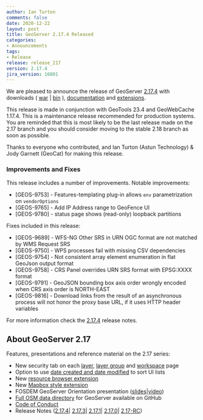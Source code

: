 ```yaml
---
author: Ian Turton
comments: false
date: 2020-12-22
layout: post
title: GeoServer 2.17.4 Released
categories:
- Announcements
tags:
- Release
release: release_217
version: 2.17.4
jira_version: 16801
---
```



We are pleased to announce the release of GeoServer [2.17.4](http://geoserver.org/release/2.17.4/) with downloads (
[war](https://sourceforge.net/projects/geoserver/files/GeoServer/2.17.4/geoserver-2.17.4-war.zip/download) |
[bin](https://sourceforge.net/projects/geoserver/files/GeoServer/2.17.4/geoserver-2.17.4-bin.zip/download) ),
[documentation](https://sourceforge.net/projects/geoserver/files/GeoServer/2.17.4/geoserver-2.17.4-htmldoc.zip/download) and
[extensions](https://sourceforge.net/projects/geoserver/files/GeoServer/2.17.4/extensions/).

This release is made in conjunction with GeoTools 23.4 and GeoWebCache 1.17.4. This is a maintenance release recommended for production systems. You are reminded that this is most likely to be the last release made on the 2.17 branch and you should consider moving to the stable 2.18 branch as soon as possible.


Thanks to everyone who contributed, and Ian Turton (Astun Technology) & Jody Garnett (GeoCat) for making this release.



### Improvements and Fixes

This release includes a number of improvements. Notable improvements:

+ [GEOS-9753] - Features-templating plug-in allows `env` parametrization on `vendorOptions`
+ [GEOS-9765] - Add IP Address range to GeoFence UI
+ [GEOS-9780] - status page shows (read-only) loopback partitions

Fixes included in this release:

+ [GEOS-9689] - WFS-NG Other SRS in URN OGC format are not matched by WMS Request SRS
+ [GEOS-9750] - WPS processes fail with missing CSV dependencies
+ [GEOS-9754] - Not consistent array element enumeration in flat GeoJson output format
+ [GEOS-9758] - CRS Panel overrides URN SRS format with EPSG:XXXX format
+ [GEOS-9791] - GeoJSON bounding box axis order wrongly encoded when CRS axis order is NORTH-EAST
+ [GEOS-9816] - Download links from the result of an asynchronous process will not honor the proxy base URL, if it uses HTTP header variables


For more information check the [2.17.4](https://osgeo-org.atlassian.net/secure/ReleaseNote.jspa?projectId=10000&version=16801) release notes.


## About GeoServer 2.17


Features, presentations and reference material on the 2.17 series:


  * New security tab on each [layer](https://docs.geoserver.org/latest/en/user/data/webadmin/layers.html#edit-layer-security), [layer group](https://docs.geoserver.org/latest/en/user/data/webadmin/layergroups.html#edit-a-layer-group) and [workspace](https://docs.geoserver.org/latest/en/user/data/webadmin/workspaces.html#edit-a-workspace) page
  * Option to use [date created and date modified](https://github.com/geoserver/geoserver/wiki/GSIP-179) to sort UI lists
  * New [resource browser extension](https://docs.geoserver.org/latest/en/user/configuration/tools/resource/index.html)
  * New [Mapbox style extension](https://docs.geoserver.org/latest/en/user/styling/mbstyle/index.html)
  * FOSDEM GeoServer Orientation presentation ([slides](https://www.slideshare.net/jgarnett/geoserver-orientation)|[video](https://ftp.fau.de/fosdem/2020/AW1.126/geoserver.mp4))
  * [Full OSM data directory](https://www.geosolutionsgroup.com/blog/geoserver-osm-styles-full-data-directory-available/) for GeoServer available on GitHub
  * [Code of Conduct](https://github.com/geoserver/geoserver/blob/master/CODE_OF_CONDUCT.md)
  * Release Notes ([2.17.4](https://osgeo-org.atlassian.net/secure/ReleaseNote.jspa?projectId=10000&version=16801)|
  [2.17.3](https://osgeo-org.atlassian.net/secure/ReleaseNote.jspa?projectId=10000&version=16789)|
  [2.17.1](https://osgeo-org.atlassian.net/secure/ReleaseNote.jspa?projectId=10000&version=16785)|
  [2.17.0](https://osgeo-org.atlassian.net/secure/ReleaseNote.jspa?projectId=10000&version=16782)|
  [2.17-RC](https://osgeo-org.atlassian.net/secure/ReleaseNote.jspa?projectId=10000&version=16766))








